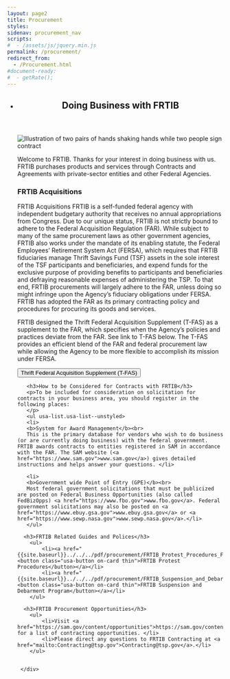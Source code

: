 ```yaml
---
layout: page2
title: Procurement
styles:
sidenav: procurement_nav
scripts:
#  - /assets/js/jquery.min.js
permalink: /procurement/
redirect_from:
  - /Procurement.html
#document-ready:
#  - getRate();
---
```

<ul class="usa-card-group">
  <li class="tablet:grid-col-12 usa-card usa-card--header-first">
  <div class="usa-card__container">
     <header class="usa-card__header">
       <h2 class="usa-card__heading">Doing Business with FRTIB</h2>
     </header>
     <div class="usa-card__media">
       <div class="usa-card__img" >
         <img src="../assets/img/contracts_final.jpg" alt="Illustration of two pairs of hands shaking hands while two people sign contract">
       </div>
     </div>
     <div class="usa-card__body">
       <p>
       Welcome to FRTIB. Thanks for your interest in doing business with us. FRTIB purchases products and services through Contracts and Agreements with private-sector entities and other Federal Agencies.
       </p>
       <h3>FRTIB Acquisitions</h3>
       <p>
       FRTIB Acquisitions FRTIB is a self-funded federal agency with independent budgetary authority that receives no annual appropriations from Congress. Due to our unique status, FRTIB is not strictly bound to adhere to the Federal Acquisition Regulation (FAR). While subject to many of the same procurement laws as other government agencies, FRTIB also works under the mandate of its enabling statute, the Federal Employees’ Retirement System Act (FERSA), which requires that FRTIB fiduciaries manage Thrift Savings Fund (TSF) assets in the sole interest of the TSF participants and beneficiaries, and expend funds for the exclusive purpose of providing benefits to participants and beneficiaries and defraying reasonable expenses of administering the TSP. To that end, FRTIB procurements will largely adhere to the FAR, unless doing so might infringe upon the Agency’s fiduciary obligations under FERSA. FRTIB has adopted the FAR as its primary contracting policy and procedures for procuring its goods and services.
       </p>
       <p>
       FRTIB designed the Thrift Federal Acquisition Supplement (T-FAS) as a supplement to the FAR, which specifies when the Agency’s policies and practices deviate from the FAR. See link to T-FAS below. The T-FAS provides an efficient blend of the FAR and federal procurement law while allowing the Agency to be more flexible to accomplish its mission under FERSA.
       </p>
       <p>
       <a href="{{site.baseurl}}../../../pdf/procurement/Thrift_Federal_Acquisition_Supplement_T-FAS.pdf"><button class="usa-button on-card thin">Thrift Federal Acquisition Supplement (T-FAS)</button></a>
       </p>

       <h3>How to be Considered for Contracts with FRTIB</h3>
       <p>To be included for consideration on solicitation for contracts in your business area, you should register in the following places:
       </p>
       <ul usa-list.usa-list--unstyled>
       <li>
       <b>System for Award Management</b><br>
       This is the primary database for vendors who wish to do business (or are currently doing business) with the federal government. FRTIB awards contracts to entities registered in SAM in accordance with the FAR. The SAM website (<a href="https://www.sam.gov">www.sam.gov</a>) gives detailed instructions and helps answer your questions. </li>

       <li>
       <b>Government wide Point of Entry (GPE)</b><br>
       Most federal government solicitations that must be publicized are posted on Federal Business Opportunities (also called FedBizOpps) <a href="https://www.fbo.gov">www.fbo.gov</a>. Federal government solicitations may also be posted on <a href="https://www.ebuy.gsa.gov">www.ebuy.gsa.gov</a> or <a href="https://www.sewp.nasa.gov">www.sewp.nasa.gov</a>.</li>
       </ul>

<!--DAV: can the following links be turned into an include so i can reuse on Acquisitions subpage? -->

      <h3>FRTIB Related Guides and Polices</h3>
        <ul>
            <li><a href="{{site.baseurl}}../../../pdf/procurement/FRTIB_Protest_Procedures_Final_signed.pdf"><button class="usa-button on-card thin">FRTIB Protest Procedures</button></a></li>
            <li><a href="{{site.baseurl}}../../../pdf/procurement/FRTIB_Suspension_and_Debarment_Program_updated_12.pdf"><button class="usa-button on-card thin">FRTIB Suspension and Debarment Program</button></a></li>
        </ul>

      <h3>FRTIB Procurement Opportunities</h3>
        <ul>
            <li>Visit <a href="https://sam.gov/content/opportunities">https://sam.gov/content/opportunities</a> for a list of contracting opportunities. </li>
            <li>Please direct any questions to FRTIB Contracting at <a href="mailto:Contracting@tsp.gov">Contracting@tsp.gov</a>.</li>
        </ul>


     </div>
   </div>
   </li>
   </ul>


<!--
## Doing Business with FRTIB
Welcome to FRTIB. Thanks for your interest in doing business with us. FRTIB purchases products and services through Contracts and Agreements with private-sector entities and other Federal Agencies.

FRTIB Acquisitions
FRTIB is a self-funded federal agency with independent budgetary authority that receives no annual appropriations from Congress. Due to our unique status, FRTIB is not strictly bound to adhere to the Federal Acquisition Regulation (FAR). While subject to many of the same procurement laws as other government agencies, FRTIB also works under the mandate of its enabling statute, the Federal Employees’ Retirement System Act (FERSA), which requires that FRTIB fiduciaries manage Thrift Savings Fund (TSF) assets in the sole interest of the TSF participants and beneficiaries, and expend funds for the exclusive purpose of providing benefits to participants and beneficiaries and defraying reasonable expenses of administering the TSP. To that end, FRTIB procurements will largely adhere to the FAR, unless doing so might infringe upon the Agency’s fiduciary obligations under FERSA. FRTIB has adopted the FAR as its primary contracting policy and procedures for procuring its goods and services. FRTIB designed the Thrift Federal Acquisition Supplement (T-FAS) as a supplement to the FAR, which specifies when the Agency’s policies and practices deviate from the FAR. See link to T-FAS below. The T-FAS provides an efficient blend of the FAR and federal procurement law while allowing the Agency to be more flexible to accomplish its mission under FERSA.

Thrift Federal Acquisition Supplement (T-FAS)
How to be Considered for Contracts with FRTIB
To be included for consideration on solicitation for contracts in your business area, you should register in the following places:

System for Award Management
This is the primary database for vendors who wish to do business (or are currently doing business) with the federal government. FRTIB awards contracts to entities registered in SAM in accordance with the FAR. The SAM website gives detailed instructions and helps answer your questions. www.sam.gov

Governmentwide Point of Entry (GPE)
Most federal government solicitations that must be publicized are posted on Federal Business Opportunities (also called FedBizOpps) www.fbo.gov. Federal government solicitations may also be posted on www.ebuy.gsa.gov or www.sewp.nasa.gov .

FRTIB’s Acquisition Process and Methods
The basic phases of the Acquisition process include:

Acquisition Process
Acquisition Thresholds
FRTIB’s Micro Purchase Threshold (MPT) is $15,000; our Simplified Acquisition Threshold (SAT) is $250,000.

MPT
When a requirement is $15,000 or less, competitive pricing is not required.
Awards may be made directly using the Government Purchase Card.
FRTIB prefers this method for acquiring certain types of low-cost goods and training because it is efficient and cost effective.
SAT
FRTIB uses simplified acquisition procedures for contracting requirements that are not complex in nature and are $250,000 or less.
FRTIB issues requests for quotes from generally a minimum of three vendors.
Contracts Greater than $250,000
FRTIB uses more formal contracting procedures for requirements that are complex and greater than $250,000.
FRTIB issues formal solicitations and award contracts for these requirements.
FRTIB generally solicits a minimum of three firms.
Non-competitive Acquisition
If FRTIB determines only one firm can provide the goods or services required, FRTIB uses noncompetitive contracting procedures following the Competition in Contracting Act of 1984.
Unique situations arise in which competitive acquisitions are not possible. These generally involve urgent or specialized requirements.
Contracting Methods
FRTIB primarily uses Contracting by Negotiation (FAR Part 15) and Simplified Acquisition Procedures (FAR Part 13); FRTIB does not use Sealed Bidding methods (FAR Part 14).

Contracting By Negotiation
Negotiations are exchanges, in either a competitive or sole source environment, between the Government and offerors that are undertaken with the intent of allowing the offeror to revise its proposal. When negotiations are conducted in a competitive acquisition, they take place after the competitive range has been established, and are called discussions. The discussions with each offeror in the competitive range should help the offeror prepare a final proposal revision that will provide the best value for FRTIB. Then FRTIB will evaluate the revised proposals to determine which proposal offers the overall best value.
Simplified Acquisition Procedures
Simplified Acquisitions use a set of procedures designed to make it easier to purchase supplies and services that are under certain thresholds by expediting the evaluation processes and keeping documentation to a minimum. FRTIB uses Simplified Acquisitions Procedures to the maximum extent practicable for all purchases of supplies and services not exceeding $250,000, the Simplified Acquisition Threshold (SAT).
Other Types of Contracts and Purchase Orders
FRTIB uses the General Services Administration’s (GSA) Federal Supply Schedules and Government-Wide Acquisition Contracts (GWACs), including NASA’s Solutions for Enterprise-Wide Procurement, to place orders for goods and services directly with contractors.
Many of FRTIB’s requirements are competed using GSA schedules and competitive GWACs because these are streamlined instruments including price lists and pre-negotiated terms. These vehicles help meet FRTIB’s contracting needs because they are more efficient and include a diverse mix of vendors.
FRTIB Related Guides and Polices
FRTIB Protest Procedures
FRTIB Suspension and Debarment Program
FRTIB Procurement Opportunities
FedBizOpps
Point of Contact
Please direct any questions to FRTIB Contracting at Contracting@tsp.gov


### File List:
{% include file-list coll="pdf" folder="/procurement" reverse=true -%}
-->

<!-- CONTENT END -->
